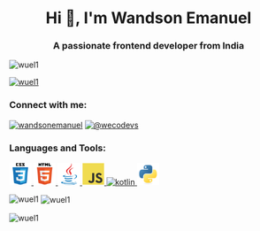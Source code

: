 <h1 align="center">Hi 👋, I'm Wandson Emanuel</h1>
<h3 align="center">A passionate frontend developer from India</h3>

<p align="left"> <img src="https://komarev.com/ghpvc/?username=wuel1&label=Profile%20views&color=0e75b6&style=flat" alt="wuel1" /> </p>

<p align="left"> <a href="https://github.com/ryo-ma/github-profile-trophy"><img src="https://github-profile-trophy.vercel.app/?username=wuel1" alt="wuel1" /></a> </p>

<h3 align="left">Connect with me:</h3>
<p align="left">
<a href="https://linkedin.com/in/wandsonemanuel" target="blank"><img align="center" src="https://raw.githubusercontent.com/rahuldkjain/github-profile-readme-generator/master/src/images/icons/Social/linked-in-alt.svg" alt="wandsonemanuel" height="30" width="40" /></a>
<a href="https://instagram.com/@wecodevs" target="blank"><img align="center" src="https://raw.githubusercontent.com/rahuldkjain/github-profile-readme-generator/master/src/images/icons/Social/instagram.svg" alt="@wecodevs" height="30" width="40" /></a>
</p>

<h3 align="left">Languages and Tools:</h3>
<p align="left"> <a href="https://www.w3schools.com/css/" target="_blank" rel="noreferrer"> <img src="https://raw.githubusercontent.com/devicons/devicon/master/icons/css3/css3-original-wordmark.svg" alt="css3" width="40" height="40"/> </a> <a href="https://www.w3.org/html/" target="_blank" rel="noreferrer"> <img src="https://raw.githubusercontent.com/devicons/devicon/master/icons/html5/html5-original-wordmark.svg" alt="html5" width="40" height="40"/> </a> <a href="https://www.java.com" target="_blank" rel="noreferrer"> <img src="https://raw.githubusercontent.com/devicons/devicon/master/icons/java/java-original.svg" alt="java" width="40" height="40"/> </a> <a href="https://developer.mozilla.org/en-US/docs/Web/JavaScript" target="_blank" rel="noreferrer"> <img src="https://raw.githubusercontent.com/devicons/devicon/master/icons/javascript/javascript-original.svg" alt="javascript" width="40" height="40"/> </a> <a href="https://kotlinlang.org" target="_blank" rel="noreferrer"> <img src="https://www.vectorlogo.zone/logos/kotlinlang/kotlinlang-icon.svg" alt="kotlin" width="40" height="40"/> </a> <a href="https://www.python.org" target="_blank" rel="noreferrer"> <img src="https://raw.githubusercontent.com/devicons/devicon/master/icons/python/python-original.svg" alt="python" width="40" height="40"/> </a> </p>

<p><img align="left" src="https://github-readme-stats.vercel.app/api/top-langs?username=wuel1&show_icons=true&locale=en&layout=compact" alt="wuel1" /></p>

<p>&nbsp;<img align="center" src="https://github-readme-stats.vercel.app/api?username=wuel1&show_icons=true&locale=en" alt="wuel1" /></p>

<p><img align="center" src="https://github-readme-streak-stats.herokuapp.com/?user=wuel1&" alt="wuel1" /></p>
